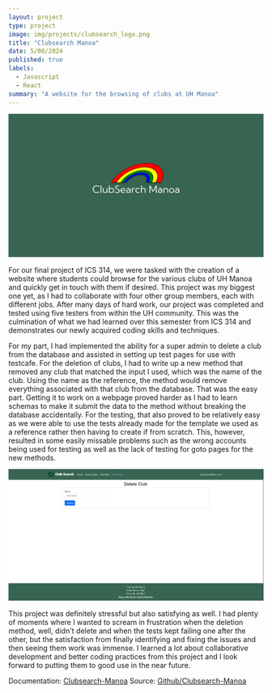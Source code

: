 ```yaml
---
layout: project
type: project
image: img/projects/clubsearch_logo.png
title: "Clubsearch Manoa"
date: 5/08/2024
published: true
labels:
  - Javascript
  - React
summary: "A website for the browsing of clubs at UH Manoa"
---
```


<img class="img-fluid" src="../img/projects/clubsearch_logo.png">

For our final project of ICS 314, we were tasked with the creation of a website where students could browse for the various clubs of UH Manoa and quickly get in touch with them if desired. This project was my biggest one yet, as I had to collaborate with four other group members, each with different jobs. After many days of hard work, our project was completed and tested using five testers from within the UH community. This was the culmination of what we had learned over this semester from ICS 314 and demonstrates our newly acquired coding skills and techniques.

For my part, I had implemented the ability for a super admin to delete a club from the database and assisted in setting up test pages for use with testcafe. For the deletion of clubs, I had to write up a new method that removed any club that matched the input I used, which was the name of the club. Using the name as the reference, the method would remove everything associated with that club from the database. That was the easy part. Getting it to work on a webpage proved harder as I had to learn schemas to make it submit the data to the method without breaking the database accidentally. For the testing, that also proved to be relatively easy as we were able to use the tests already made for the template we used as a reference rather then having to create if from scratch. This, however, resulted in some easily missable problems such as the wrong accounts being used for testing as well as the lack of testing for goto pages for the new methods.

<img class="img-fluid" src="../img/projects/DeleteClub.png">

This project was definitely stressful but also satisfying as well. I had plenty of moments where I wanted to scream in frustration when the deletion method, well, didn't delete and when the tests kept failing one after the other, but the satisfaction from finally identifying and fixing the issues and then seeing them work was immense. I learned a lot about collaborative development and better coding practices from this project and I look forward to putting them to good use in the near future.

Documentation: <a href="https://clubsearch-manoa.github.io/r"><i class="large github icon "></i>Clubsearch-Manoa</a>
Source: <a href="https://github.com/clubsearch-manoa/clubsearch-manoa"><i class="large github icon "></i>Github/Clubsearch-Manoa</a>
